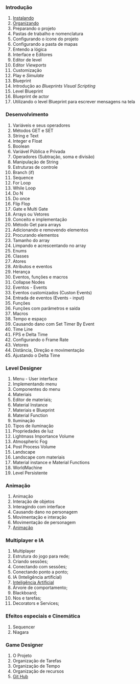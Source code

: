 ### Introdução
1. [Instalando](https://myerco.github.io/unreal-engine/modulo1/1-instalando.html)
1. [Organizando](https://myerco.github.io/unreal-engine/modulo1/2-organizando.html)
1. Preparando o projeto  
  1. Pastas de trabalho e nomenclatura
  1. Configurando o ícone do projeto
  1. Configurando a pasta de mapas
  1. Entendo a lógica
1. Interface e Editores  
  1. Editor de level
  1. Editor *Viewports*
  1. Customização
  1. Play e *Simulate*
1. Blueprint  
  1. Introdução ao *Blueprints Visual Scripting*
  1. Level Blueprint
  1. Blueprint de actor
  1. Utilizando o level Blueprint para escrever   mensagens na tela   

### Desenvolvimento     
1. Variáveis e seus operadores  
  1. Métodos GET e SET
  1. String e Text
  1. Integer e Float
  1. Boolean
  1. Variável Pública e Privada
  1. Operadores (Subtração, soma e divisão)
  1. Manipulação de String
1. Estruturas de controle  
  1. Branch (if)
  1. Sequence
  1. For Loop
  1. While Loop
  1. Do N
  1. Do once
  1. Flip Flop
  1. Gate e Multi Gate
1. Arrays ou Vetores  
  1. Conceito e implementação
  1. Método Get para arrays
  1. Adicionando e removendo elementos
  1. Procurando elementos
  1. Tamanho do array
  1. Limpando e acrescentando no array
1. Enums  
1. Classes  
  1. Atores
  1. Atributos e eventos
  1. Herança   
1. Eventos, funções e macros  
  1. Collapse Nodes
  1. Eventos - Events
  1. Eventos customizados (Custon Events)
  1. Entrada de eventos (Events - input)
  1. Funções
  1. Funções com parâmetros e saída
  1. Macros
1. Tempo e espaço  
  1. Causando dano com Set Timer By Event
  1. Time Line
  1. FPS e Delta Time
  1. Configurando o Frame Rate
  1. Vetores
  1. Distância, Direção e movimentação
  1. Ajustando o Delta Time   

### Level Designer  
1. Menu - User interface  
  1. Implementando menu
  1. Componentes do menu
1. Materiais  
  1. Editor de materiais;
  1. Material Instance
  1. Materiais e Blueprint
  1. Material Function
1. Iluminação  
  1. Tipos de iluminação
  1. Propriedades de luz
  1. Lightmass Importance Volume
  1. Atmospheric Fog
  1. Post Process Volume  
1. Landscape  
  1. Landscape com materiais
  1. Material instance e Material Functions
  1. WorldMachine
  1. Level Persistente

### Animação  
1. Animação  
  1. Interação de objetos
  1. Interagindo com interface
  1. Causando dano no personagem
  1. Movimentação e interação
  1. Movimentação de personagem
  1. [Animação](https://myerco.github.io/unreal-engine/5-animacao.html)

### Multiplayer e IA  
1. Multiplayer  
  1. Estrutura do jogo para rede;
  1. Criando sessões;
  1. Conectando com sessões;
  1. Conectando ponto a ponto;
1. IA (Inteligência artificial)  
  1. [Inteligência Artificial](https://myerco.github.io/unreal-engine/4-inteligenciaArtificial.html)
  1. Árvore de comportamento;
  1. Blackboard;
  1. Nos e tarefas;
  1. Decorators e Services;

### Efeitos especiais e Cinemática  
1. Sequencer  
1. Niagara

### Game Designer
1. O Projeto
1. Organização de Tarefas
1. Organização de Tempo
1. Organização de recursos
1. [Git Hub](https://myerco.github.io/unreal-engine/modulo1/3-github.html)  
